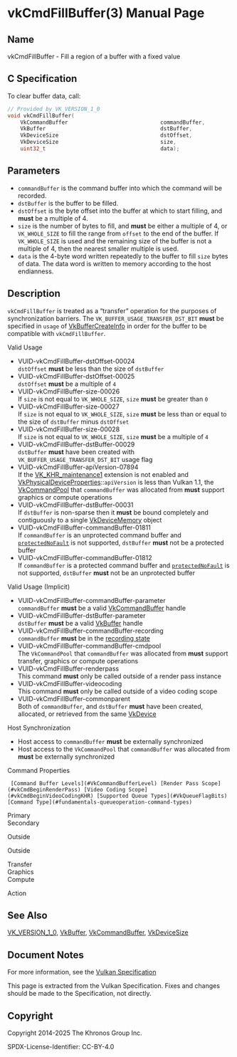 # vkCmdFillBuffer(3) Manual Page

## Name

vkCmdFillBuffer - Fill a region of a buffer with a fixed value



## [](#_c_specification)C Specification

To clear buffer data, call:

```c++
// Provided by VK_VERSION_1_0
void vkCmdFillBuffer(
    VkCommandBuffer                             commandBuffer,
    VkBuffer                                    dstBuffer,
    VkDeviceSize                                dstOffset,
    VkDeviceSize                                size,
    uint32_t                                    data);
```

## [](#_parameters)Parameters

- `commandBuffer` is the command buffer into which the command will be recorded.
- `dstBuffer` is the buffer to be filled.
- `dstOffset` is the byte offset into the buffer at which to start filling, and **must** be a multiple of 4.
- `size` is the number of bytes to fill, and **must** be either a multiple of 4, or `VK_WHOLE_SIZE` to fill the range from `offset` to the end of the buffer. If `VK_WHOLE_SIZE` is used and the remaining size of the buffer is not a multiple of 4, then the nearest smaller multiple is used.
- `data` is the 4-byte word written repeatedly to the buffer to fill `size` bytes of data. The data word is written to memory according to the host endianness.

## [](#_description)Description

`vkCmdFillBuffer` is treated as a “transfer” operation for the purposes of synchronization barriers. The `VK_BUFFER_USAGE_TRANSFER_DST_BIT` **must** be specified in `usage` of [VkBufferCreateInfo](https://registry.khronos.org/vulkan/specs/latest/man/html/VkBufferCreateInfo.html) in order for the buffer to be compatible with `vkCmdFillBuffer`.

Valid Usage

- [](#VUID-vkCmdFillBuffer-dstOffset-00024)VUID-vkCmdFillBuffer-dstOffset-00024  
  `dstOffset` **must** be less than the size of `dstBuffer`
- [](#VUID-vkCmdFillBuffer-dstOffset-00025)VUID-vkCmdFillBuffer-dstOffset-00025  
  `dstOffset` **must** be a multiple of `4`
- [](#VUID-vkCmdFillBuffer-size-00026)VUID-vkCmdFillBuffer-size-00026  
  If `size` is not equal to `VK_WHOLE_SIZE`, `size` **must** be greater than `0`
- [](#VUID-vkCmdFillBuffer-size-00027)VUID-vkCmdFillBuffer-size-00027  
  If `size` is not equal to `VK_WHOLE_SIZE`, `size` **must** be less than or equal to the size of `dstBuffer` minus `dstOffset`
- [](#VUID-vkCmdFillBuffer-size-00028)VUID-vkCmdFillBuffer-size-00028  
  If `size` is not equal to `VK_WHOLE_SIZE`, `size` **must** be a multiple of `4`
- [](#VUID-vkCmdFillBuffer-dstBuffer-00029)VUID-vkCmdFillBuffer-dstBuffer-00029  
  `dstBuffer` **must** have been created with `VK_BUFFER_USAGE_TRANSFER_DST_BIT` usage flag
- [](#VUID-vkCmdFillBuffer-apiVersion-07894)VUID-vkCmdFillBuffer-apiVersion-07894  
  If the [VK\_KHR\_maintenance1](https://registry.khronos.org/vulkan/specs/latest/man/html/VK_KHR_maintenance1.html) extension is not enabled and [VkPhysicalDeviceProperties](https://registry.khronos.org/vulkan/specs/latest/man/html/VkPhysicalDeviceProperties.html)::`apiVersion` is less than Vulkan 1.1, the [VkCommandPool](https://registry.khronos.org/vulkan/specs/latest/man/html/VkCommandPool.html) that `commandBuffer` was allocated from **must** support graphics or compute operations
- [](#VUID-vkCmdFillBuffer-dstBuffer-00031)VUID-vkCmdFillBuffer-dstBuffer-00031  
  If `dstBuffer` is non-sparse then it **must** be bound completely and contiguously to a single [VkDeviceMemory](https://registry.khronos.org/vulkan/specs/latest/man/html/VkDeviceMemory.html) object
- [](#VUID-vkCmdFillBuffer-commandBuffer-01811)VUID-vkCmdFillBuffer-commandBuffer-01811  
  If `commandBuffer` is an unprotected command buffer and [`protectedNoFault`](https://registry.khronos.org/vulkan/specs/latest/html/vkspec.html#limits-protectedNoFault) is not supported, `dstBuffer` **must** not be a protected buffer
- [](#VUID-vkCmdFillBuffer-commandBuffer-01812)VUID-vkCmdFillBuffer-commandBuffer-01812  
  If `commandBuffer` is a protected command buffer and [`protectedNoFault`](https://registry.khronos.org/vulkan/specs/latest/html/vkspec.html#limits-protectedNoFault) is not supported, `dstBuffer` **must** not be an unprotected buffer

Valid Usage (Implicit)

- [](#VUID-vkCmdFillBuffer-commandBuffer-parameter)VUID-vkCmdFillBuffer-commandBuffer-parameter  
  `commandBuffer` **must** be a valid [VkCommandBuffer](https://registry.khronos.org/vulkan/specs/latest/man/html/VkCommandBuffer.html) handle
- [](#VUID-vkCmdFillBuffer-dstBuffer-parameter)VUID-vkCmdFillBuffer-dstBuffer-parameter  
  `dstBuffer` **must** be a valid [VkBuffer](https://registry.khronos.org/vulkan/specs/latest/man/html/VkBuffer.html) handle
- [](#VUID-vkCmdFillBuffer-commandBuffer-recording)VUID-vkCmdFillBuffer-commandBuffer-recording  
  `commandBuffer` **must** be in the [recording state](#commandbuffers-lifecycle)
- [](#VUID-vkCmdFillBuffer-commandBuffer-cmdpool)VUID-vkCmdFillBuffer-commandBuffer-cmdpool  
  The `VkCommandPool` that `commandBuffer` was allocated from **must** support transfer, graphics or compute operations
- [](#VUID-vkCmdFillBuffer-renderpass)VUID-vkCmdFillBuffer-renderpass  
  This command **must** only be called outside of a render pass instance
- [](#VUID-vkCmdFillBuffer-videocoding)VUID-vkCmdFillBuffer-videocoding  
  This command **must** only be called outside of a video coding scope
- [](#VUID-vkCmdFillBuffer-commonparent)VUID-vkCmdFillBuffer-commonparent  
  Both of `commandBuffer`, and `dstBuffer` **must** have been created, allocated, or retrieved from the same [VkDevice](https://registry.khronos.org/vulkan/specs/latest/man/html/VkDevice.html)

Host Synchronization

- Host access to `commandBuffer` **must** be externally synchronized
- Host access to the `VkCommandPool` that `commandBuffer` was allocated from **must** be externally synchronized

Command Properties

     [Command Buffer Levels](#VkCommandBufferLevel) [Render Pass Scope](#vkCmdBeginRenderPass) [Video Coding Scope](#vkCmdBeginVideoCodingKHR) [Supported Queue Types](#VkQueueFlagBits) [Command Type](#fundamentals-queueoperation-command-types)

Primary  
Secondary

Outside

Outside

Transfer  
Graphics  
Compute

Action

## [](#_see_also)See Also

[VK\_VERSION\_1\_0](https://registry.khronos.org/vulkan/specs/latest/man/html/VK_VERSION_1_0.html), [VkBuffer](https://registry.khronos.org/vulkan/specs/latest/man/html/VkBuffer.html), [VkCommandBuffer](https://registry.khronos.org/vulkan/specs/latest/man/html/VkCommandBuffer.html), [VkDeviceSize](https://registry.khronos.org/vulkan/specs/latest/man/html/VkDeviceSize.html)

## [](#_document_notes)Document Notes

For more information, see the [Vulkan Specification](https://registry.khronos.org/vulkan/specs/latest/html/vkspec.html#vkCmdFillBuffer)

This page is extracted from the Vulkan Specification. Fixes and changes should be made to the Specification, not directly.

## [](#_copyright)Copyright

Copyright 2014-2025 The Khronos Group Inc.

SPDX-License-Identifier: CC-BY-4.0